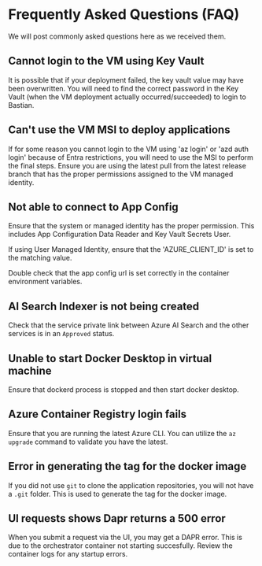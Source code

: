 # Frequently Asked Questions (FAQ)

We will post commonly asked questions here as we received them.

## Cannot login to the VM using Key Vault

It is possible that if your deployment failed, the key vault value may have been overwritten.  You will need to find the correct password in the Key Vault (when the VM deployment actually occurred/succeeded) to login to Bastian.

## Can't use the VM MSI to deploy applications

If for some reason you cannot login to the VM using 'az login' or 'azd auth login' because of Entra restrictions, you will need to use the MSI to perform the final steps.  Ensure you are using the latest pull from the latest release branch that has the proper permissions assigned to the VM managed identity.

## Not able to connect to App Config

Ensure that the system or managed identity has the proper permission.  This includes App Configuration Data Reader and Key Vault Secrets User.

If using User Managed Identity, ensure that the 'AZURE_CLIENT_ID' is set to the matching value.

Double check that the app config url is set correctly in the container environment variables.

## AI Search Indexer is not being created

Check that the service private link between Azure AI Search and the other services is in an `Approved` status.

## Unable to start Docker Desktop in virtual machine

Ensure that dockerd process is stopped and then start docker desktop.

## Azure Container Registry login fails

Ensure that you are running the latest Azure CLI.  You can utilize the `az upgrade` command to validate you have the latest.

## Error in generating the tag for the docker image

If you did not use `git` to clone the application repositories, you will not have a `.git` folder.  This is used to generate the tag for the docker image.

## UI requests shows Dapr returns a 500 error

When you submit a request via the UI, you may get a DAPR error.  This is due to the orchestrator container not starting succesfully.  Review the container logs for any startup errors.